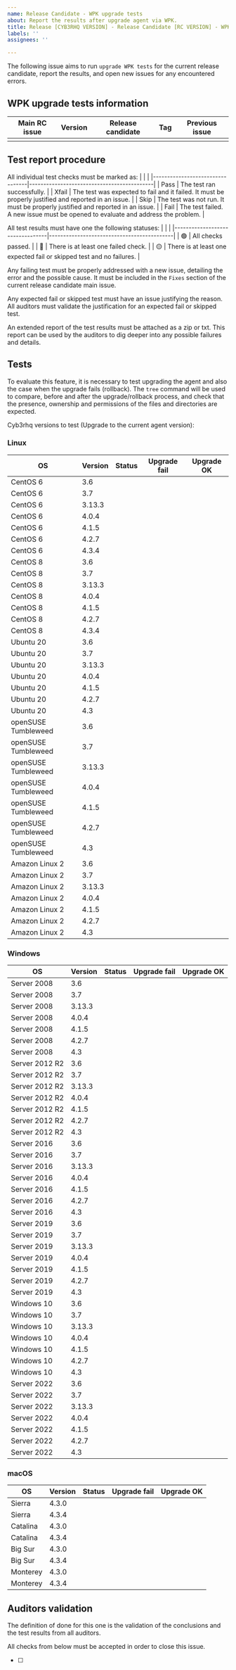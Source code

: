 ```yaml
---
name: Release Candidate - WPK upgrade tests
about: Report the results after upgrade agent via WPK.
title: Release [CYB3RHQ VERSION] - Release Candidate [RC VERSION] - WPK upgrade tests
labels: ''
assignees: ''

---
```


The following issue aims to run `upgrade WPK tests` for the current release candidate, report the results, and open new issues for any encountered errors.

## WPK upgrade tests information

|Main RC issue|Version|Release candidate|Tag|Previous issue|
|---|---|---|---|---|
||||||

## Test report procedure
All individual test checks must be marked as:
|                                  |                                            |
|---------------------------------|--------------------------------------------|
| Pass | The test ran successfully. |
| Xfail | The test was expected to fail and it failed. It must be properly justified and reported in an issue.  |
| Skip | The test was not run. It must be properly justified and reported in an issue.  |
| Fail | The test failed. A new issue must be opened to evaluate and address the problem. |

All test results must have one the following statuses: 
|                                  |                                            |
|---------------------------------|--------------------------------------------|
| :green_circle:  | All checks passed. |
| :red_circle:  | There is at least one failed check. |
| :yellow_circle:  | There is at least one expected fail or skipped test and no failures. |

Any failing test must be properly addressed with a new issue, detailing the error and the possible cause. It must be included in the `Fixes` section of the current release candidate main issue.

Any expected fail or skipped test must have an issue justifying the reason. All auditors must validate the justification for an expected fail or skipped test.

An extended report of the test results must be attached as a zip or txt. This report can be used by the auditors to dig deeper into any possible failures and details.

## Tests

To evaluate this feature, it is necessary to test upgrading the agent and also the case when the upgrade fails (rollback). The `tree` command will be used to compare, before and after the upgrade/rollback process, and check that the presence, ownership and permissions of the files and directories are expected.

Cyb3rhq versions to test (Upgrade to the current agent version):
### Linux

|OS|Version|Status|Upgrade fail|Upgrade OK|
|----|-----|------|---------------|------------------|
|CentOS 6|3.6| | | | | 
|CentOS 6|3.7| | | | |
|CentOS 6|3.13.3| | | | |
|CentOS 6|4.0.4| | | | |
|CentOS 6|4.1.5| | | | |
|CentOS 6|4.2.7| | | | |
|CentOS 6|4.3.4| | | | |
|CentOS 8|3.6| | | | |
|CentOS 8|3.7| | | | |
|CentOS 8|3.13.3| | | | |
|CentOS 8|4.0.4| | | | |
|CentOS 8|4.1.5| | | | |
|CentOS 8|4.2.7| | | | |
|CentOS 8|4.3.4| | | | |
|Ubuntu 20|3.6| | | | |
|Ubuntu 20|3.7| | | | |
|Ubuntu 20|3.13.3||  | | |
|Ubuntu 20|4.0.4||  | | |
|Ubuntu 20|4.1.5|  |||  |
|Ubuntu 20|4.2.7|  |||  |
|Ubuntu 20|4.3 ||  |  |
|openSUSE Tumbleweed|3.6| | | | |
|openSUSE Tumbleweed|3.7| | | | |
|openSUSE Tumbleweed|3.13.3|| || |
|openSUSE Tumbleweed|4.0.4|| | ||
|openSUSE Tumbleweed|4.1.5|| | ||
|openSUSE Tumbleweed|4.2.7|| || |
|openSUSE Tumbleweed|4.3| | |
|Amazon Linux 2|3.6| | | | |
|Amazon Linux 2|3.7| | | | |
|Amazon Linux 2|3.13.3|| || |
|Amazon Linux 2|4.0.4|| | ||
|Amazon Linux 2|4.1.5|| | ||
|Amazon Linux 2|4.2.7|| || |
|Amazon Linux 2|4.3| | |

### Windows

|OS|Version|Status|Upgrade fail|Upgrade OK|
|----|-----|------|---------------|------------------|
|Server 2008|3.6| | | | |
|Server 2008|3.7| | | | |
|Server 2008|3.13.3|| || |
|Server 2008|4.0.4|| | ||
|Server 2008|4.1.5|| | ||
|Server 2008|4.2.7|| || |
|Server 2008|4.3| | |
|Server 2012 R2|3.6| | | | |
|Server 2012 R2|3.7| | | | |
|Server 2012 R2|3.13.3|| || |
|Server 2012 R2|4.0.4|| | ||
|Server 2012 R2|4.1.5|| | ||
|Server 2012 R2|4.2.7|| || |
|Server 2012 R2|4.3| | |
|Server 2016|3.6| | | | |
|Server 2016|3.7| | | | |
|Server 2016|3.13.3|| || |
|Server 2016|4.0.4|| | ||
|Server 2016|4.1.5|| | ||
|Server 2016|4.2.7|| || |
|Server 2016|4.3| | |
|Server 2019|3.6| | | | |
|Server 2019|3.7| | | | |
|Server 2019|3.13.3|| || |
|Server 2019|4.0.4|| | ||
|Server 2019|4.1.5|| | ||
|Server 2019|4.2.7|| || |
|Server 2019|4.3| | |
|Windows 10|3.6| | | | |
|Windows 10|3.7| | | | |
|Windows 10|3.13.3|| || |
|Windows 10|4.0.4|| | ||
|Windows 10|4.1.5|| | ||
|Windows 10|4.2.7|| || |
|Windows 10|4.3| | |
|Server 2022|3.6| | | | |
|Server 2022|3.7| | | | |
|Server 2022|3.13.3|| || |
|Server 2022|4.0.4|| | ||
|Server 2022|4.1.5|| | ||
|Server 2022|4.2.7|| || |
|Server 2022|4.3| | |

### macOS

|OS|Version|Status|Upgrade fail|Upgrade OK|
|----|-----------|--------|-------|------------------|
| Sierra |4.3.0| || | | |
| Sierra |4.3.4| || | | |
| Catalina |4.3.0| || | | |
| Catalina |4.3.4| || | | |
| Big Sur |4.3.0| || | | |
| Big Sur |4.3.4| || | | |
| Monterey |4.3.0| || | | |
| Monterey |4.3.4| || | | |

<!--
For each operating system and version, check the following points and add a comment for each OS tested.
## Linux:
###  UPGRADE FAIL

- [ ] The cyb3rhq home backup is restored correctly (no traces of the installation, but only the `.tar.gz` backup and the logs).
- [ ] The permissions and owners of the following directories did NOT change:
      - `/`
      - `/var`
      - `/usr`, `/usr/lib/`, `/usr/lib/systemd/`, `/usr/lib/systemd/system/`
      - `/etc`, `/etc/systemd/`, `/etc/systemd/system/`, `/etc/rc.d`, `/etc/initd.d/`, `/etc/initd.d/rc.d/`
- [ ] Cyb3rhq service runs cyb3rhq-control (`systemctl cat cyb3rhq-agent.service`)
- [ ] Cyb3rhq service runs ossec-control (`systemctl cat cyb3rhq-agent.service`)
- [ ] The service was enabled (`systemctl is-enabled cyb3rhq-agent.service`)
- [ ] Init file runs cyb3rhq-control (`cat /etc/rc.d/init.d/cyb3rhq-agent`)
- [ ] Init file runs ossec-control (`cat /etc/rc.d/init.d/cyb3rhq-agent`)
- [ ] Cyb3rhq as service is enabled `chkconfig --list` 
- [ ] Cyb3rhq starts and connects when the backup is restored (`cat /var/ossec/var/run/ossec-agentd.state`)
- [ ] Cyb3rhq starts and connects automatically when the system is rebooted.
- [ ] Restore SELinux policies (`semodule -l | grep -i cyb3rhq`) (DISABLED)

###  UPGRADE OK

- [ ] Upgrade is performed successfully (agent connects to the manager after upgrading)
- [ ] Service starts automatically after rebooting
- [ ] Agent connects to the manager after rebooting

## Windows:
### UPGRADE FAIL
- [ ] Cyb3rhq-Agent folder tree:  No files are lost after the rollback. The logs of the failed upgrade (`ossec.log`) are kept.
- [ ] After the rollback the agent connects to the manager
- [ ] After reboot, the Cyb3rhq-Agent starts and connects to the manager.
- [ ] The correct Cyb3rhq-Agent version is shown in the list of Windows' `programs and features`.
- [ ] A new version of Cyb3rhq-Agent can be manually installed via MSI after the rollback process.

### UPGRADE OK

- [ ] Message `Upgrade finished successfully.` is shown in `upgrade.log` file.
- [ ] Cyb3rhq service is started and the agent is connected to the manager.
- [ ] The version shown in the control panel is 4.3

## MacOS:
### UPGRADE FAIL

- [ ] Cyb3rhq-Agent folder tree:  No files are lost after the rollback. The logs of the failed upgrade (`ossec.log`) are kept.
- [ ] After the rollback the agent connects to the manager
- [ ] After reboot, the Cyb3rhq-Agent starts and connects to the manager.

### UPGRADE OK

- [ ] Message `Upgrade finished successfully.` is shown in `upgrade.log` file.
- [ ] Cyb3rhq service is started and the agent is connected to the manager.
-->


## Auditors validation
The definition of done for this one is the validation of the conclusions and the test results from all auditors.

All checks from below must be accepted in order to close this issue.

- [ ]
